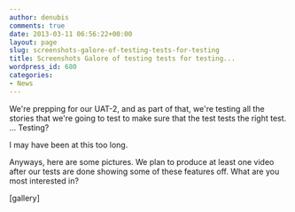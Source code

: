 ```yaml
---
author: denubis
comments: true
date: 2013-03-11 06:56:22+00:00
layout: page
slug: screenshots-galore-of-testing-tests-for-testing
title: Screenshots Galore of testing tests for testing...
wordpress_id: 680
categories:
- News
---
```


We're prepping for our UAT-2, and as part of that, we're testing all the stories that we're going to test to make sure that the test tests the right test. ... Testing?

I may have been at this too long.

Anyways, here are some pictures. We plan to produce at least one video after our tests are done showing some of these features off. What are you most interested in?

[gallery]
